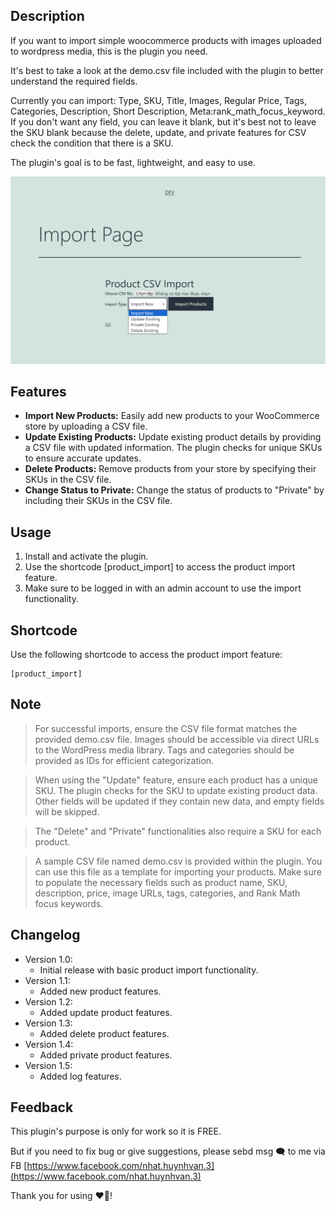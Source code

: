 ## Description
If you want to import simple woocommerce products with images uploaded to wordpress media, this is the plugin you need.

It's best to take a look at the demo.csv file included with the plugin to better understand the required fields.

Currently you can import: Type, SKU, Title, Images, Regular Price, Tags, Categories, Description, Short Description, Meta:rank_math_focus_keyword. If you don't want any field, you can leave it blank, but it's best not to leave the SKU blank because the delete, update, and private features for CSV check the condition that there is a SKU.

The plugin's goal is to be fast, lightweight, and easy to use.

![Screenshot](/screenshots.png)

## Features
- **Import New Products:** Easily add new products to your WooCommerce store by uploading a CSV file.
- **Update Existing Products:** Update existing product details by providing a CSV file with updated information. The plugin checks for unique SKUs to ensure accurate updates.
- **Delete Products:** Remove products from your store by specifying their SKUs in the CSV file.
- **Change Status to Private:** Change the status of products to "Private" by including their SKUs in the CSV file.

## Usage
1. Install and activate the plugin.
2. Use the shortcode [product_import] to access the product import feature.
3. Make sure to be logged in with an admin account to use the import functionality.

## Shortcode
Use the following shortcode to access the product import feature:
```
[product_import]
``` 

## Note
> For successful imports, ensure the CSV file format matches the provided demo.csv file. Images should be accessible via direct URLs to the WordPress media library. Tags and categories should be provided as IDs for efficient categorization.

> When using the "Update" feature, ensure each product has a unique SKU. The plugin checks for the SKU to update existing product data. Other fields will be updated if they contain new data, and empty fields will be skipped.

> The "Delete" and "Private" functionalities also require a SKU for each product.

> A sample CSV file named demo.csv is provided within the plugin. You can use this file as a template for importing your products. Make sure to populate the necessary fields such as product name, SKU, description, price, image URLs, tags, categories, and Rank Math focus keywords.

## Changelog
- Version 1.0:
	- Initial release with basic product import functionality.
- Version 1.1:
	- Added new product features.
- Version 1.2:
	- Added update product features.
- Version 1.3:
	- Added delete product features.
- Version 1.4:
	- Added private product features.
- Version 1.5:
	- Added log features.

## Feedback
This plugin's purpose is only for work so it is FREE. 

But if you need to fix bug or give suggestions, please sebd msg :left_speech_bubble: to me via FB [https://www.facebook.com/nhat.huynhvan.3](https://www.facebook.com/nhat.huynhvan.3)

Thank you for using :heart_on_fire:!
